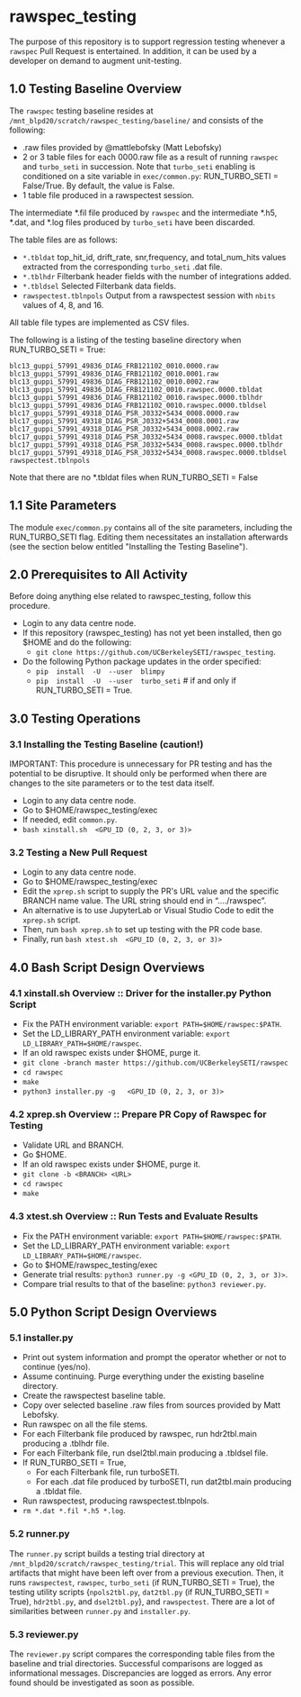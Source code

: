 # rawspec_testing

The purpose of this repository is to support regression testing whenever a ```rawspec``` Pull Request is entertained.  In addition, it can be used by a developer on demand to augment unit-testing.

## 1.0 Testing Baseline Overview

The ```rawspec``` testing baseline resides at  ```/mnt_blpd20/scratch/rawspec_testing/baseline/``` and consists of the following:
* .raw files provided by @mattlebofsky (Matt Lebofsky)
* 2 or 3 table files for each 0000.raw file as a result of running ```rawspec``` and ```turbo_seti``` in succession. Note that ```turbo_seti``` enabling is conditioned on a site variable in ```exec/common.py```: RUN_TURBO_SETI = False/True.  By default, the value is False.
* 1 table file produced in a rawspectest session.

The intermediate *.fil file produced by ```rawspec``` and the intermediate *.h5, *.dat, and *.log files produced by ```turbo_seti``` have been discarded. 
 
The table files are as follows:
* ```*.tbldat``` top_hit_id, drift_rate, snr,frequency, and total_num_hits values extracted from the corresponding ```turbo_seti``` .dat file.
* ```*.tblhdr``` Filterbank header fields with the number of integrations added.
* ```*.tbldsel``` Selected Filterbank data fields.
* ```rawspectest.tblnpols``` Output from a rawspectest session with ```nbits``` values of 4, 8, and 16.

All table file types are implemented as CSV files.

The following is a listing of the testing baseline directory when RUN_TURBO_SETI = True:
```
blc13_guppi_57991_49836_DIAG_FRB121102_0010.0000.raw
blc13_guppi_57991_49836_DIAG_FRB121102_0010.0001.raw
blc13_guppi_57991_49836_DIAG_FRB121102_0010.0002.raw
blc13_guppi_57991_49836_DIAG_FRB121102_0010.rawspec.0000.tbldat
blc13_guppi_57991_49836_DIAG_FRB121102_0010.rawspec.0000.tblhdr
blc13_guppi_57991_49836_DIAG_FRB121102_0010.rawspec.0000.tbldsel
blc17_guppi_57991_49318_DIAG_PSR_J0332+5434_0008.0000.raw
blc17_guppi_57991_49318_DIAG_PSR_J0332+5434_0008.0001.raw
blc17_guppi_57991_49318_DIAG_PSR_J0332+5434_0008.0002.raw
blc17_guppi_57991_49318_DIAG_PSR_J0332+5434_0008.rawspec.0000.tbldat
blc17_guppi_57991_49318_DIAG_PSR_J0332+5434_0008.rawspec.0000.tblhdr
blc17_guppi_57991_49318_DIAG_PSR_J0332+5434_0008.rawspec.0000.tbldsel
rawspectest.tblnpols
```

Note that there are no *.tbldat files when RUN_TURBO_SETI = False

## 1.1 Site Parameters

The module ```exec/common.py``` contains all of the site parameters, including the RUN_TURBO_SETI flag.  Editing them necessitates an installation afterwards (see the section below entitled "Installing the Testing Baseline").

## 2.0 Prerequisites to All Activity

Before doing anything else related to rawspec_testing, follow this procedure.

* Login to any data centre node.
* If this repository (rawspec_testing) has not yet been installed, then go $HOME and do the following:
     - ```git clone https://github.com/UCBerkeleySETI/rawspec_testing```.
* Do the following Python package updates in the order specified:
     - ```pip  install  -U  --user  blimpy```
     - ```pip  install  -U  --user  turbo_seti``` # if and only if RUN_TURBO_SETI = True.

## 3.0 Testing Operations

### 3.1 Installing the Testing Baseline (caution!)

IMPORTANT: This procedure is unnecessary for PR testing and has the potential to be disruptive.  It should only be performed when there are changes to the site parameters or to the test data itself.

* Login to any data centre node.
* Go to $HOME/rawspec_testing/exec 
* If needed, edit ```common.py```.
* ```bash xinstall.sh  <GPU_ID (0, 2, 3, or 3)>```

### 3.2 Testing a New Pull Request

* Login to any data centre node.
* Go to $HOME/rawspec_testing/exec 
* Edit the ```xprep.sh``` script to supply the PR's URL value and the specific BRANCH name value.  The URL string should end in “…./rawspec”.
* An alternative is to use JupyterLab or Visual Studio Code to edit the ```xprep.sh``` script.
* Then, run ```bash xprep.sh``` to set up testing with the PR code base.
* Finally, run ```bash xtest.sh  <GPU_ID (0, 2, 3, or 3)>```

## 4.0 Bash Script Design Overviews

### 4.1 xinstall.sh Overview :: Driver for the installer.py Python Script

* Fix the PATH environment variable: ```export PATH=$HOME/rawspec:$PATH```.
* Set the LD_LIBRARY_PATH environment variable: ```export LD_LIBRARY_PATH=$HOME/rawspec```.
* If an old rawspec exists under $HOME, purge it.
* `git clone -branch master https://github.com/UCBerkeleySETI/rawspec`
* `cd rawspec`
* `make`
* `python3 installer.py -g   <GPU_ID (0, 2, 3, or 3)>`

### 4.2 xprep.sh Overview :: Prepare PR Copy of Rawspec for Testing

* Validate URL and BRANCH.
* Go $HOME.
* If an old rawspec exists under $HOME, purge it.
* `git clone -b <BRANCH> <URL>`
* `cd rawspec`
* `make`

### 4.3 xtest.sh Overview :: Run Tests and Evaluate Results

* Fix the PATH environment variable: ```export PATH=$HOME/rawspec:$PATH```.
* Set the LD_LIBRARY_PATH environment variable: ```export LD_LIBRARY_PATH=$HOME/rawspec```.
* Go to $HOME/rawspec_testing/exec
* Generate trial results: ```python3 runner.py -g <GPU_ID (0, 2, 3, or 3)>```.
* Compare trial results to that of the baseline: ```python3 reviewer.py```.

## 5.0 Python Script Design Overviews

### 5.1 installer.py

* Print out system information and prompt the operator whether or not to continue (yes/no).
* Assume continuing.  Purge everything under the existing baseline directory.
* Create the rawspectest baseline table.
* Copy over selected baseline .raw files from sources provided by Matt Lebofsky.
* Run rawspec on all the file stems.
* For each Filterbank file produced by rawspec, run hdr2tbl.main producing a .tblhdr file.
* For each Filterbank file, run dsel2tbl.main producing a .tbldsel file.
* If RUN_TURBO_SETI = True, 
    - For each Filterbank file, run turboSETI.
    - For each .dat file produced by turboSETI, run dat2tbl.main producing a .tbldat file.
* Run rawspectest, producing rawspectest.tblnpols.
* ```rm *.dat *.fil *.h5 *.log```.

### 5.2 runner.py

The ```runner.py``` script builds a testing trial directory at ```/mnt_blpd20/scratch/rawspec_testing/trial```.  This will replace any old trial artifacts that might have been left over from a previous execution.  Then, it runs ```rawspectest```, ```rawspec```, ```turbo_seti``` (if RUN_TURBO_SETI = True), the testing utility scripts {```npols2tbl.py```, ```dat2tbl.py``` (if RUN_TURBO_SETI = True), ```hdr2tbl.py```, and ```dsel2tbl.py```}, and ```rawspectest```.  There are a lot of similarities between ```runner.py``` and ```installer.py```.

### 5.3 reviewer.py

The ```reviewer.py``` script compares the corresponding table files from the baseline and trial directories.  Successful comparisons are logged as informational messages.  Discrepancies are logged as errors.  Any error found should be investigated as soon as possible.
